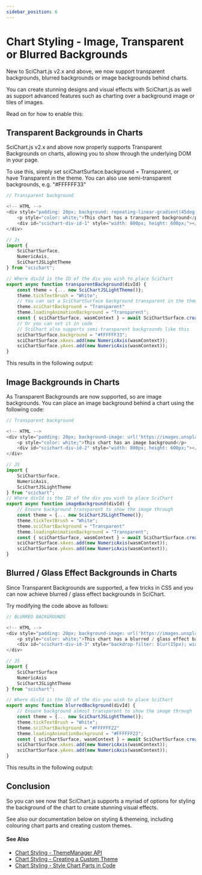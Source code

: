 ```yaml
---
sidebar_position: 6
---
```


# Chart Styling - Image, Transparent or Blurred Backgrounds

New to SciChart.js v2.x and above, we now support transparent backgrounds, blurred backgrounds or image backgrounds behind charts.

You can create stunning designs and visual effects with SciChart.js as well as support advanced features such as charting over a background image or tiles of images.

Read on for how to enable this:

Transparent Backgrounds in Charts
---------------------------------

SciChart.js v2.x and above now properly supports Transparent Backgrounds on charts, allowing you to show through the underlying DOM in your page.

To use this, simply set sciChartSurface.background = Transparent, or have Transparent in the theme. You can also use semi-transparent backgrounds, e.g. "#FFFFFF33"

```ts
// Transparent background

<!-- HTML -->
<div style="padding: 20px; background: repeating-linear-gradient(45deg, #606dbc, #606dbc 10px,#465298 10px,#465298 20px)">
    <p style="color: white;">This chart has a transparent background</p>
    <div id="scichart-div-id-1" style="width: 800px; height: 600px;"></div>
</div>

// Js
import {
    SciChartSurface,
    NumericAxis,
    SciChartJSLightTheme
} from "scichart";

// Where divId is the ID of the div you wish to place SciChart
export async function transparentBackground(divId) {
    const theme = {... new SciChartJSLightTheme()};
    theme.tickTextBrush = "White";
    // You can set a SciChartSurface background transparent in the theme
    theme.sciChartBackground = "Transparent"
    theme.loadingAnimationBackground = "Transparent";
    const { sciChartSurface, wasmContext } = await SciChartSurface.create(divId,{ theme });
    // Or you can set it in code
    // SciChart also supports semi-transparent backgrounds like this
    sciChartSurface.background = "#FFFFFF33";
    sciChartSurface.xAxes.add(new NumericAxis(wasmContext));
    sciChartSurface.yAxes.add(new NumericAxis(wasmContext));
}
```

This results in the following output:

<CenteredImageWrapper
    src="/images/Styling_TransparentBackground.png"
/>

Image Backgrounds in Charts
---------------------------

As Transparent Backgrounds are now supported, so are image backgrounds. You can place an image background behind a chart using the following code:

```ts
// Transparent background

<!-- HTML -->
<div style="padding: 20px; background-image: url('https://images.unsplash.com/photo-1618005182384-a83a8bd57fbe'); background-size: 100%">
    <p style="color: white;">This chart has an image background</p>
    <div id="scichart-div-id-2" style="width: 800px; height: 600px;"></div>
</div>

// JS
import {
    SciChartSurface,
    NumericAxis,
    SciChartJSLightTheme
} from "scichart";
// Where divId is the ID of the div you wish to place SciChart
export async function imageBackground(divId) {
    // Ensure background transparent to show the image through
    const theme = {... new SciChartJSLightTheme()};
    theme.tickTextBrush = "White";
    theme.sciChartBackground = "Transparent"
    theme.loadingAnimationBackground = "Transparent";
    const { sciChartSurface, wasmContext } = await SciChartSurface.create(divId,{ theme });
    sciChartSurface.xAxes.add(new NumericAxis(wasmContext));
    sciChartSurface.yAxes.add(new NumericAxis(wasmContext));
}
```

<CenteredImageWrapper
    src="/images/Styling_ImageBackgrounds.png"
/>

Blurred / Glass Effect Backgrounds in Charts
--------------------------------------------

Since Transparent Backgrounds are supported, a few tricks in CSS and you can now achieve blurred / glass effect backgrounds in SciChart.

Try modifying the code above as follows:

```ts
// BLURRED BACKGROUNDS

<!-- HTML -->
<div style="padding: 20px; background-image: url('https://images.unsplash.com/photo-1618005182384-a83a8bd57fbe'); background-size: 100%">
    <p style="color: white;">This chart has a blurred / glass effect background</p>
    <div id="scichart-div-id-3" style="backdrop-filter: blur(15px); width: 800px; height: 600px;"></div>
</div>

// JS
import {
    SciChartSurface
    NumericAxis
    SciChartJSLightTheme
} from "scichart";

// Where divId is the ID of the div you wish to place SciChart
export async function blurredBackground(divId) {
    // Ensure background almost transparent to show the image through
    const theme = {... new SciChartJSLightTheme()};
    theme.tickTextBrush = "White";
    theme.sciChartBackground = "#FFFFFF22"
    theme.loadingAnimationBackground = "#FFFFFF22";
    const { sciChartSurface, wasmContext } = await SciChartSurface.create(divId,{ theme });
    sciChartSurface.xAxes.add(new NumericAxis(wasmContext));
    sciChartSurface.yAxes.add(new NumericAxis(wasmContext));
}
```

This results in the following output:

<CenteredImageWrapper
    src="/images/Styling_BlurredBackground.png"
/>

Conclusion
----------

So you can see now that SciChart.js supports a myriad of options for styling the background of the chart to create stunning visual effects.

See also our documentation below on styling & themeing, including colouring chart parts and creating custom themes.

#### See Also

* [Chart Styling - ThemeManager API](/2d-charts/styling-and-theming/theme-manager-api/index.md)
* [Chart Styling - Creating a Custom Theme](/2d-charts/styling-and-theming/creating-custom-theme/index.md)
* [Chart Styling - Style Chart Parts in Code](/2d-charts/styling-and-theming/style-chart-parts-in-code/index.md)